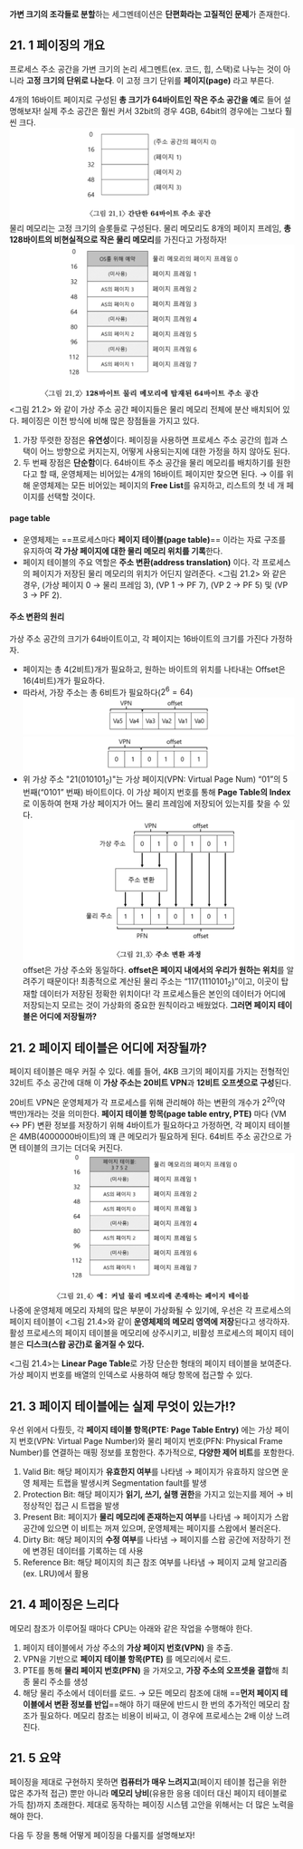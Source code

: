**가변 크기의 조각들로 분할**하는 세그멘테이션은 **단편화라는 고질적인 문제**가 존재한다. 
## 21. 1 페이징의 개요
프로세스 주소 공간을 가변 크기의 논리 세그멘트(ex. 코드, 힙, 스택)로 나누는 것이 아니라 **고정 크기의 단위로 나눈다**. 이 고정 크기 단위를 **페이지(page)** 라고 부른다. 

4개의 16바이트 페이지로 구성된 **총 크기가 64바이트인 작은 주소 공간을 예**로 들어 설명해보자!
실제 주소 공간은 훨씬 커서 32bit의 경우 4GB, 64bit의 경우에는 그보다 훨씬 크다. 
![스크린샷 2024-12-22 오후 11.05.05.png](../../Img/스크린샷%202024-12-22%20오후%2011.05.05.png)
물리 메모리는 고정 크기의 슬롯들로 구성된다. 물리 메모리도 8개의 페이지 프레임, **총 128바이트의 비현실적으로 작은 물리 메모리**를 가진다고 가정하자!
![스크린샷 2024-12-22 오후 11.06.19.png](../../Img/스크린샷%202024-12-22%20오후%2011.06.19.png)
<그림 21.2> 와 같이 가상 주소 공간 페이지들은 물리 메모리 전체에 분산 배치되어 있다. 
페이징은 이전 방식에 비해 많은 장점들을 가지고 있다. 
1. 가장 뚜렷한 장점은 **유연성**이다. 
	페이징을 사용하면 프로세스 주소 공간의 힙과 스택이 어느 방향으로 커지는지, 어떻게 사용되는지에 대한 가정을 하지 않아도 된다. 
2. 두 번째 장점은 **단순함**이다. 
	64바이트 주소 공간을 물리 메모리를 배치하기를 원한다고 할 때, 운영체제는 비어있는 4개의 16바이트 페이지만 찾으면 된다. 
	→ 이를 위해 운영체제는 모든 비어있는 페이지의 **Free List**를 유지하고, 리스트의 첫 네 개 페이지를 선택할 것이다. 

#### page table
- 운영체제는 ==프로세스마다 **페이지 테이블(page table)**== 이라는 자료 구조를 유지하여 **각 가상 페이지에 대한 물리 메모리 위치를 기록**한다. 
- 페이지 테이블의 주요 역할은 **주소 변환(address translation)** 이다. 각 프로세스의 페이지가 저장된 물리 메모리의 위치가 어딘지 알려준다.  <그림 21.2> 와 같은 경우, (가상 페이지 0 → 물리 프레임 3), (VP 1 → PF 7), (VP 2 → PF 5) 및 (VP 3 → PF 2). 
#### 주소 변환의 원리
가상 주소 공간의 크기가 64바이트이고, 각 페이지는 16바이트의 크기를 가진다 가정하자. 
- 페이지는 총 4(2비트)개가 필요하고, 원하는 바이트의 위치를 나타내는 Offset은 16(4비트)개가 필요하다. 
- 따라서, 가장 주소는 총 6비트가 필요하다($2^6 = 64$)
![스크린샷 2024-12-23 오후 12.12.48.png](../../Img/스크린샷%202024-12-23%20오후%2012.12.48.png)
![스크린샷 2024-12-23 오후 12.27.40.png](../../Img/스크린샷%202024-12-23%20오후%2012.27.40.png)
- 위 가상 주소 "21($010101_2$)"는 가상 페이지(VPN: Virtual Page Num) “01”의 5번째(“0101” 번째) 바이트이다. 이 가상 페이지 번호를 통해 **Page Table의 Index**로 이동하여 현재 가상 페이지가 어느 물리 프레임에 저장되어 있는지를 찾을 수 있다. ![스크린샷 2024-12-23 오후 12.29.58.png](../../Img/스크린샷%202024-12-23%20오후%2012.29.58.png)
  offset은 가상 주소와 동일하다. **offset은 페이지 내에서의 우리가 원하는 위치**를 알려주기 때문이다! 최종적으로 계산된 물리 주소는 “117($1110101_2$)”이고, 이곳이 탑재할 데이터가 저장된 정확한 위치이다!
각 프로세스들은 본인의 데이터가 어디에 저장되는지 모르는 것이 가상화의 중요한 원칙이라고 배웠었다. **그러면 페이지 테이블은 어디에 저장될까?** 

## 21. 2 페이지 테이블은 어디에 저장될까?
페이지 테이블은 매우 커질 수 있다. 
예를 들어, 4KB 크기의 페이지를 가지는 전형적인 32비트 주소 공간에 대해 
이 **가상 주소는 20비트 VPN**과 **12비트 오프셋으로 구성**된다. 

20비트 VPN은 운영체제가 각 프로세스를 위해 관리해야 하는 변환의 개수가 $2^{20}$(약 백만)개라는 것을 의미한다. **페이지 테이블 항목(page table entry, PTE)** 마다 (VM ↔️ PF) 변환 정보를 저장하기 위해 4바이트가 필요하다고 가정하면, 각 페이지 테이블은 4MB(4000000바이트)의 꽤 큰 메모리가 필요하게 된다. 64비트 주소 공간으로 가면 테이블의 크기는 더더욱 커진다. 
![스크린샷 2024-12-23 오후 12.55.42.png](../../Img/스크린샷%202024-12-23%20오후%2012.55.42.png)
나중에 운영체제 메모리 자체의 많은 부분이 가상화될 수 있기에, 우선은 각 프로세스의 페이지 테이블이 <그림 21.4>와 같이 **운영체제의 메모리 영역에 저장**된다고 생각하자. 활성 프로세스의 페이지 테이블을 메모리에 상주시키고, 비활성 프로세스의 페이지 테이블은 **디스크(스왑 공간)로 옮겨질 수 있다.** 

<그림 21.4>는 **Linear Page Table**로 가장 단순한 형태의 페이지 테이블을 보여준다. 
가상 페이지 번호를 배열의 인덱스로 사용하여 해당 항목에 접근할 수 있다. 

## 21. 3 페이지 테이블에는 실제 무엇이 있는가!?
우선 위에서 다뤘듯, 각 **페이지 테이블 항목(PTE: Page Table Entry)** 에는 가상 페이지 번호(VPN: Virtual Page Number)와 물리 페이지 번호(PFN: Physical Frame Number)를 연결하는 매핑 정보를 포함한다. 추가적으로, **다양한 제어 비트**를 포함한다. 
1. Valid Bit: 해당 페이지가 **유효한지 여부**를 나타냄
   → 페이지가 유효하지 않으면 운영 체제는 트랩을 발생시켜 Segmentation fault를 발생
2. Protection Bit: 해당 페이지가 **읽기, 쓰기, 실행 권한**을 가지고 있는지를 제어
   → 비정상적인 접근 시 트랩을 발생
3. Present Bit: 페이지가 **물리 메모리에 존재하는지 여부**를 나타냄
   → 페이지가 스왑 공간에 있으면 이 비트는 꺼져 있으며, 운영체제는 페이지를 스왑에서 불러온다. 
4. Dirty Bit: 해당 페이지의 **수정 여부**를 나타냄
   → 페이지를 스왑 공간에 저장하기 전에 변경된 데이터를 기록하는 데 사용
5. Reference Bit: 해당 페이지의 최근 참조 여부를 나타냄
   → 페이지 교체 알고리즘 (ex. LRU)에서 활용

## 21. 4 페이징은 느리다
메모리 참조가 이루어질 때마다 CPU는 아래와 같은 작업을 수행해야 한다. 
1. 페이지 테이블에서 가상 주소의 **가상 페이지 번호(VPN)** 을 추출.
2. VPN을 기반으로 **페이지 테이블 항목(PTE)** 를 메모리에서 로드.
3. PTE를 통해 **물리 페이지 번호(PFN)** 을 가져오고, **가장 주소의 오프셋을 결합**해 최종 물리 주소를 생성
4. 해당 물리 주소에서 데이터를 로드. 
→ 모든 메모리 참조에 대해 ==**먼저 페이지 테이블에서 변환 정보를 반입**==해야 하기 때문에 반드시 한 번의 추가적인 메모리 참조가 필요하다. 메모리 참조는 비용이 비싸고, 이 경우에 프로세스는 2배 이상 느려진다. 

## 21. 5 요약
페이징을 제대로 구현하지 못하면 **컴퓨터가 매우 느려지고**(페이지 테이블 접근을 위한 많은 추가적 접근) 뿐만 아니라 **메모리 낭비**(유용한 응용 데이터 대신 페이지 테이블로 가득 참)까지 초래한다. 제대로 동작하는 페이징 시스템 고안을 위해서는 더 많은 노력을 해야 한다. 

다음 두 장을 통해 어떻게 페이징을 다룰지를 설명해보자!